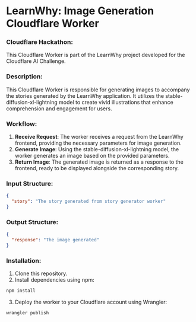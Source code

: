 # LearnWhy: Image Generation Cloudflare Worker

### Cloudflare Hackathon:
This Cloudflare Worker is part of the LearnWhy project developed for the Cloudflare AI Challenge.

### Description:
This Cloudflare Worker is responsible for generating images to accompany the stories generated by the LearnWhy application. It utilizes the stable-diffusion-xl-lightning model to create vivid illustrations that enhance comprehension and engagement for users.

### Workflow:
1. **Receive Request**: The worker receives a request from the LearnWhy frontend, providing the necessary parameters for image generation.
2. **Generate Image**: Using the stable-diffusion-xl-lightning model, the worker generates an image based on the provided parameters.
3. **Return Image**: The generated image is returned as a response to the frontend, ready to be displayed alongside the corresponding story.

### Input Structure:
```json
{
  "story": "The story generated from story generator worker"
}
```

### Output Structure:
```json
{
  "response": "The image generated"
}
```

### Installation:
1. Clone this repository.
2. Install dependencies using npm: 
```sh
npm install
```
3. Deploy the worker to your Cloudflare account using Wrangler:
```sh
wrangler publish
```

